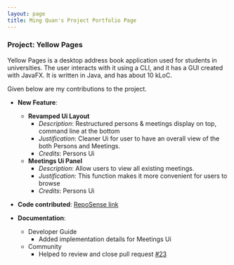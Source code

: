 ```yaml
---
layout: page
title: Ming Quan's Project Portfolio Page
---
```


### Project: Yellow Pages

Yellow Pages is a desktop address book application used for students in universities. The user interacts with it using a CLI, and it has a GUI created with JavaFX. It is written in Java, and has about 10 kLoC.

Given below are my contributions to the project.

* **New Feature**:

    * **Revamped Ui Layout**
        * *Description*: Restructured persons & meetings display on top, command line at the bottom
        * *Justification*: Cleaner Ui for user to have an overall view of the both Persons and Meetings.
        * *Credits*: Persons Ui
    * **Meetings Ui Panel**
        * *Description*: Allow users to view all existing meetings.
        * *Justification*: This function makes it more convenient for users to browse 
        * *Credits*: Persons Ui

* **Code contributed**: [RepoSense link](https://nus-cs2103-ay2223s1.github.io/tp-dashboard/?search=&sort=groupTitle&sortWithin=title&timeframe=commit&mergegroup=&groupSelect=groupByRepos&breakdown=true&checkedFileTypes=docs~functional-code~test-code~other&since=2022-09-16&tabOpen=true&tabType=authorship&tabAuthor=mqchua&tabRepo=AY2223S1-CS2103-F13-3%2Ftp%5Bmaster%5D&authorshipIsMergeGroup=false&authorshipFileTypes=docs~functional-code~other&authorshipIsBinaryFileTypeChecked=false&authorshipIsIgnoredFilesChecked=false)
* **Documentation**:
  - Developer Guide
    - Added implementation details for Meetings Ui 
  * Community
    * Helped to review and close pull request [#23](https://github.com/AY2223S1-CS2103-F13-3/tp/pull/23)
